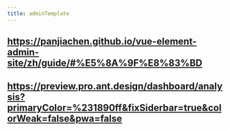 ```yaml
---
title: adminTemplate
---
```


## https://panjiachen.github.io/vue-element-admin-site/zh/guide/#%E5%8A%9F%E8%83%BD
## https://preview.pro.ant.design/dashboard/analysis?primaryColor=%231890ff&fixSiderbar=true&colorWeak=false&pwa=false
